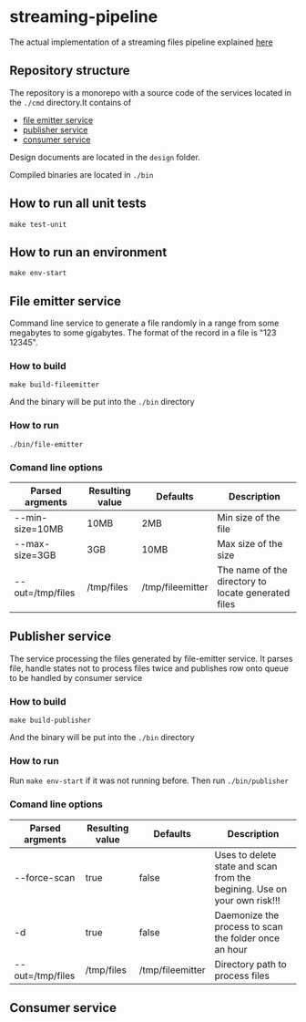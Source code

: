 # streaming-pipeline

The actual implementation of a streaming files pipeline explained [here](https://github.com/valerykalashnikov/streaming-pipeline/blob/master/design/Design.md#worker-pool-with-message-queue)

## Repository structure
The repository is a monorepo with a source code of the services located in the `./cmd` directory.It contains of
  - [file emitter service](#file-emitter-service)
  - [publisher service](#publisher-service)
  - [consumer service](#consumer-service)

Design documents are located in the `design` folder.
  
Compiled binaries are located in `./bin`

## How to run all unit tests
`make test-unit`

## How to run an environment
`make env-start`

## File emitter service
Command line service to generate a file randomly in a range from some megabytes to some gigabytes. The format of the record in a file is "123 12345".

### How to build
`make build-fileemitter`

And the binary will be put into the `./bin` directory

### How to run
`./bin/file-emitter`

### Comand line options
| Parsed argments | Resulting value | Defaults         | Description|
| -----------     | -----------     |----------        |-------------|
| --min-size=10MB | 10MB            | 2MB              | Min size of the file            |
| --max-size=3GB  | 3GB             | 10MB             | Max size of the size            |
| --out=/tmp/files| /tmp/files      | /tmp/fileemitter | The name of the directory to locate generated files            |

## Publisher service
The service processing the files generated by file-emitter service. It parses file, handle states not to process files twice and publishes row onto queue to be handled by consumer service

### How to build
`make build-publisher`

And the binary will be put into the `./bin` directory

### How to run
Run `make env-start` if it was not running before.
Then run `./bin/publisher`

### Comand line options
| Parsed argments | Resulting value | Defaults         |Description|
| -----------     | -----------     |----------        |-----------|
| --force-scan    | true            | false            |Uses to delete state and scan from the begining. Use on your own risk!!!|
| -d              | true            | false            |Daemonize the process to scan the folder once an hour|
| --out=/tmp/files| /tmp/files      | /tmp/fileemitter |Directory path to process files|


## Consumer service